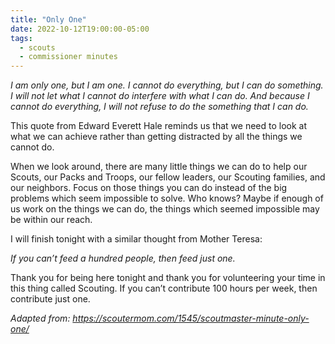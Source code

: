 ```yaml
---
title: "Only One"
date: 2022-10-12T19:00:00-05:00
tags:
  - scouts
  - commissioner minutes
---
```


*I am only one, but I am one.*
*I cannot do everything, but I can do something.*
*I will not let what I cannot do interfere with what I can do.*
*And because I cannot do everything, I will not refuse to do the something that I can do.*

This quote from Edward Everett Hale reminds us that we need to look at what we can achieve rather than getting distracted by all the things we cannot do.

When we look around, there are many little things we can do to help our Scouts, our Packs and Troops, our fellow leaders, our Scouting families, and our neighbors. Focus on those things you can do instead of the big problems which seem impossible to solve. Who knows? Maybe if enough of us work on the things we can do, the things which seemed impossible may be within our reach.

I will finish tonight with a similar thought from Mother Teresa:

*If you can’t feed a hundred people, then feed just one.*

Thank you for being here tonight and thank you for volunteering your time in this thing called Scouting. If you can’t contribute 100 hours per week, then contribute just one.



*Adapted from: https://scoutermom.com/1545/scoutmaster-minute-only-one/*

